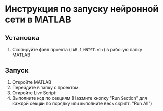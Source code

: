 # Инструкция по запуску нейронной сети в MATLAB
## Установка
1. Скопируйте файл проекта (`LAB_1_MNIST.mlx`) в рабочую папку MATLAB

## Запуск
1. Откройте MATLAB
2. Перейдите в папку с проектом:
3. Откройте Live Script:
4. Выполните код по секциям (Нажмите кнопку "Run Section" для каждой секции по порядку или выполните весь скрипт: "Run All")
